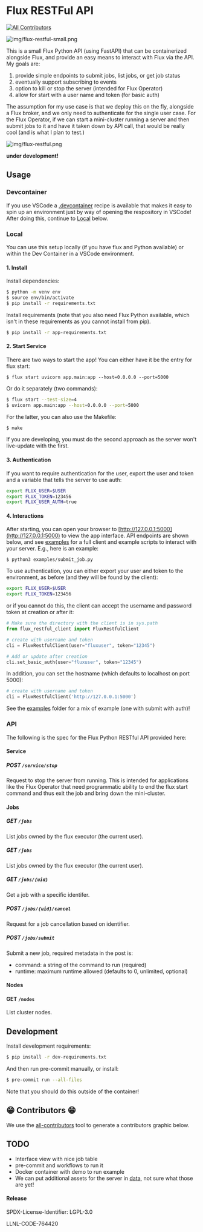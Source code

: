 # Flux RESTFul API

<!-- ALL-CONTRIBUTORS-BADGE:START - Do not remove or modify this section -->
[![All Contributors](https://img.shields.io/badge/all_contributors-59-orange.svg?style=flat-square)](#contributors-)
<!-- ALL-CONTRIBUTORS-BADGE:END -->

![img/flux-restful-small.png](img/flux-restful-small.png)

This is a small Flux Python API (using FastAPI) that can be containerized
alongside Flux, and provide an easy means to interact with Flux via the API.
My goals are:

1. provide simple endpoints to submit jobs, list jobs, or get job status
2. eventually support subscribing to events
3. option to kill or stop the server (intended for Flux Operator)
4. allow for start with a user name and token (for basic auth)

The assumption for my use case is that we deploy this on the fly,
alongside a Flux broker, and we only need to authenticate for the single
user case. For the Flux Operator, if we can start a mini-cluster running
a server and then submit jobs to it and have it taken down by API call,
that would be really cool (and is what I plan to test.)

![img/flux-restful.png](img/flux-restful.png)

**under development!**

## Usage

### Devcontainer

If you use VSCode a  [.devcontainer](.devcontainer) recipe is available that makes it easy to
spin up an environment just by way of opening the respository in VSCode! After doing
this, continue to [Local](#Local) below.

### Local

You can use this setup locally (if you have flux and Python available) or within the Dev Container
in a VSCode environment.

#### 1. Install

Install dependencies:

```bash
$ python -m venv env
$ source env/bin/activate
$ pip install -r requirements.txt
```

Install requirements (note that you also need Flux Python available, which isn't in these requirements as you cannot install from pip).

```bash
$ pip install -r app-requirements.txt
```

#### 2. Start Service

There are two ways to start the app! You can either have it be the entry for flux start:

```console
$ flux start uvicorn app.main:app --host=0.0.0.0 --port=5000
```

Or do it separately (two commands):

```bash
$ flux start --test-size=4
$ uvicorn app.main:app --host=0.0.0.0 --port=5000
```

For the latter, you can also use the Makefile:

```bash
$ make
```
If you are developing, you must do the second approach as the server won't live-update
with the first. 

#### 3. Authentication

If you want to require authentication for the user, export the user and token and
a variable that tells the server to use auth:

```bash
export FLUX_USER=$USER
export FLUX_TOKEN=123456
export FLUX_USER_AUTH=true
```

#### 4. Interactions

After starting, you can open your browser to [http://127.0.0.1:5000](http://127.0.0.1:5000)
to view the app interface. API endpoints are shown below, and see [examples](examples)
for a full client and example scripts to interact with your server. E.g., here
is an example:

```console
$ python3 examples/submit_job.py
```

To use authentication, you can either export your user and token to the environment, as before
(and they will be found by the client):

```bash
export FLUX_USER=$USER
export FLUX_TOKEN=123456
```
or if you cannot do this, the client can accept the username and password token at creation or
after it:

```python
# Make sure the directory with the client is in sys.path
from flux_restful_client import FluxRestfulClient

# create with username and token
cli = FluxRestfulClient(user="fluxuser", token="12345") 

# Add or update after creation
cli.set_basic_auth(user="fluxuser", token="12345") 
```
In addition, you can set the hostname (which defaults to localhost on port 5000):

```python
# create with username and token
cli = FluxRestfulClient('http://127.0.0.1:5000') 
```

See the [examples](examples) folder for a mix of example (one with submit with auth)!

### API

The following is the spec for the Flux Python RESTful API provided here:

#### Service

##### POST `/service/stop`

Request to stop the server from running. This is intended for applications like
the Flux Operator that need programmatic ability to end the flux start command
and thus exit the job and bring down the mini-cluster.

#### Jobs

##### GET `/jobs`

List jobs owned by the flux executor (the current user).

##### GET `/jobs`

List jobs owned by the flux executor (the current user).

##### GET `/jobs/{uid}`

Get a job with a specific identifer.

##### POST `/jobs/{uid}/cancel`

Request for a job cancellation based on identifier.

##### POST `/jobs/submit`

Submit a new job, required metadata in the post is:

 - command: a string of the command to run (required)
 - runtime: maximum runtime allowed (defaults to 0, unlimited, optional)

#### Nodes

#### GET `/nodes`

List cluster nodes.


## Development

Install development requirements:

```bash
$ pip install -r dev-requirements.txt
```
And then run pre-commit manually, or install:

```bash
$ pre-commit run --all-files
```
Note that you should do this outside of the container!


## 😁️ Contributors 😁️

We use the [all-contributors](https://github.com/all-contributors/all-contributors)
tool to generate a contributors graphic below.

<!-- ALL-CONTRIBUTORS-LIST:START - Do not remove or modify this section -->
<!-- prettier-ignore-start -->
<!-- markdownlint-disable -->
<!-- markdownlint-restore -->
<!-- prettier-ignore-end -->

<!-- ALL-CONTRIBUTORS-LIST:END -->


## TODO

- Interface view with nice job table
- pre-commit and workflows to run it
- Docker container with demo to run example
- We can put additional assets for the server in [data](data), not sure what those are yet!

#### Release

SPDX-License-Identifier: LGPL-3.0

LLNL-CODE-764420
